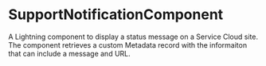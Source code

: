 # SupportNotificationComponent
A Lightning component to display a status message on a Service Cloud site.   The component retrieves a custom Metadata record with the informaiton that can include a message and URL.
